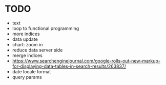 # TODO

- text
- loop to functional programming
- more indices
- data update
- chart: zoom in
- reduce data server side
- merge indices
- https://www.searchenginejournal.com/google-rolls-out-new-markup-for-displaying-data-tables-in-search-results/263837/
- date locale format
- query params
